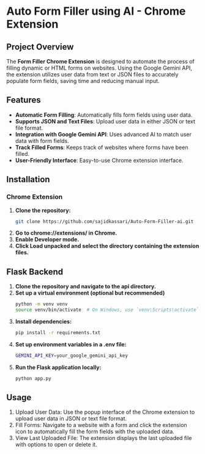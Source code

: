 # Auto Form Filler using AI - Chrome Extension

## Project Overview

The **Form Filler Chrome Extension** is designed to automate the process of filling dynamic or HTML forms on websites. Using the Google Gemini API, the extension utilizes user data from text or JSON files to accurately populate form fields, saving time and reducing manual input.

## Features

- **Automatic Form Filling**: Automatically fills form fields using user data.
- **Supports JSON and Text Files**: Upload user data in either JSON or text file format.
- **Integration with Google Gemini API**: Uses advanced AI to match user data with form fields.
- **Track Filled Forms**: Keeps track of websites where forms have been filled.
- **User-Friendly Interface**: Easy-to-use Chrome extension interface.

## Installation

### Chrome Extension

1. **Clone the repository:**
   ```bash
   git clone https://github.com/sajidkassari/Auto-Form-Filler-ai.git

2. **Go to chrome://extensions/ in Chrome.**
3. **Enable Developer mode.**
4. **Click Load unpacked and select the directory containing the extension files.**

## Flask Backend
1. **Clone the repository and navigate to the api directory.**
2. **Set up a virtual environment (optional but recommended)**
      ```bash
      python -m venv venv
      source venv/bin/activate  # On Windows, use `venv\Scripts\activate`
3. **Install dependencies:**
      ```bash
      pip install -r requirements.txt
4. **Set up environment variables in a .env file:**
      ```bash
      GEMINI_API_KEY=your_google_gemini_api_key
5. **Run the Flask application locally:**
      ```bash
      python app.py

## Usage
1. Upload User Data:
   Use the popup interface of the Chrome extension to upload user data in JSON or text file format.
2. Fill Forms:
   Navigate to a website with a form and click the extension icon to automatically fill the form fields with the uploaded data.
3. View Last Uploaded File:
   The extension displays the last uploaded file with options to open or delete it.
